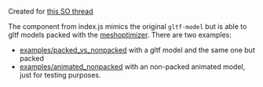 Created for [this SO thread](https://stackoverflow.com/questions/65367877/how-do-i-get-a-gltfpack-processed-model-to-appear-in-a-frame)

The component from index.js mimics the original `gltf-model` but is able to gltf models packed with the [meshoptimizer](https://github.com/zeux/meshoptimizer/tree/master/gltf).
There are two examples:
* [examples/packed_vs_nonpacked](https://gftruj.github.io/webzamples/aframe/gltf-packed/examples/packed_vs_nonpacked.html) with a gltf model and the same one but packed
* [examples/animated_nonpacked](https://gftruj.github.io/webzamples/aframe/gltf-packed/examples/animated_nonpacked.html) with an non-packed animated model, just for testing purposes.

